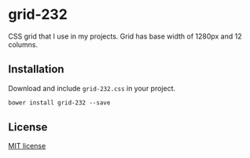 # grid-232
CSS grid that I use in my projects. Grid has base width of 1280px and 12 columns.

## Installation
Download and include `grid-232.css` in your project.

```html
bower install grid-232 --save
```

## License
[MIT license](http://www.opensource.org/licenses/MIT)
